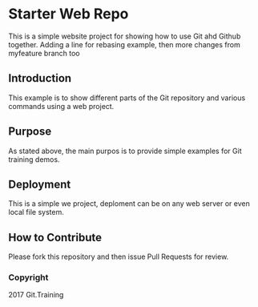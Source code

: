 # Starter Web Repo

This is a simple website project for showing how to use Git ahd Github together.  Adding a line for rebasing example, then more changes from myfeature branch too

## Introduction

This example is to show different parts of the Git repository and various commands using a web project.

## Purpose

As stated above, the main purpos is to provide simple examples for Git training demos.

## Deployment

This is a simple we project, deploment can be on any web server or even local file system.

## How to Contribute

Please fork this repository and then issue Pull Requests for review.

### Copyright
2017 Git.Training